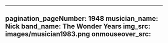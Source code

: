 ------
pagination_pageNumber: 1948
musician_name: Nick
band_name: The Wonder Years
img_src: images/musician1983.png
onmouseover_src: 
------